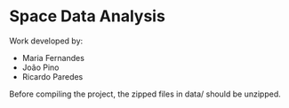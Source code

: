 # Space Data Analysis 

Work developed by:
* Maria Fernandes
* João Pino
* Ricardo Paredes

Before compiling the project, the zipped files in data/ should be unzipped.